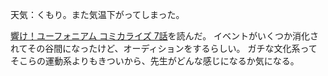 天気：くもり。また気温下がってしまった。

[響け！ユーフォニアム コミカライズ 7話](http://tkj.jp/ebook/read/cd/euphonium07)を読んだ。
イベントがいくつか消化されてその谷間になったけど、オーディションをするらしい。
ガチな文化系ってそこらの運動系よりもきついから、先生がどんな感じになるか気になる。

